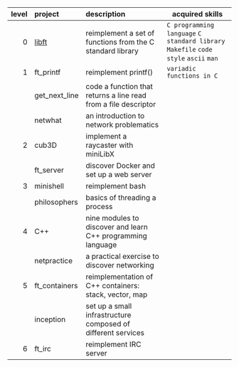 | level | project | description | acquired skills |
| -----: | :------- | :----------- | ------------ |
| 0 | [libft](https://github.com/itonyluke/libft) | reimplement a set of functions from the C standard library | `C programming language` `C standard library` `Makefile` `code style` `ascii` `man`
| 1 | ft_printf | reimplement printf() | `variadic functions in C`
|   | get_next_line | code a function that returns a line read from a file descriptor |
|   | netwhat | an introduction to network problematics |
| 2 | cub3D | implement a raycaster with miniLibX |
|   | ft_server | discover Docker and set up a web server |
| 3 | minishell | reimplement bash |
|   | philosophers | basics of threading a process |
| 4 | C++ | nine modules to discover and learn C++ programming language |
|   | netpractice | a practical exercise to discover networking |
| 5 | ft_containers | reimplementation of C++ containers: stack, vector, map |
|   | inception | set up a small infrastructure composed of different services |
| 6 | ft_irc | reimplement IRC server |
